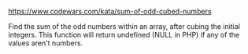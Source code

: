 https://www.codewars.com/kata/sum-of-odd-cubed-numbers

Find the sum of the odd numbers within an array, after cubing the initial integers. This function will return undefined (NULL in PHP) if any of the values aren't numbers.
